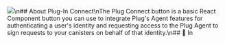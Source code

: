 ![](.repo/images/button-banner.png)\n## About Plug-In Connect\nThe Plug Connect button is a basic React Component button you can use to integrate Plug's Agent features for authenticating a user's identity and requesting access to the Plug Agent to sign requests to your canisters on behalf of that identity.\n## 🤔 In